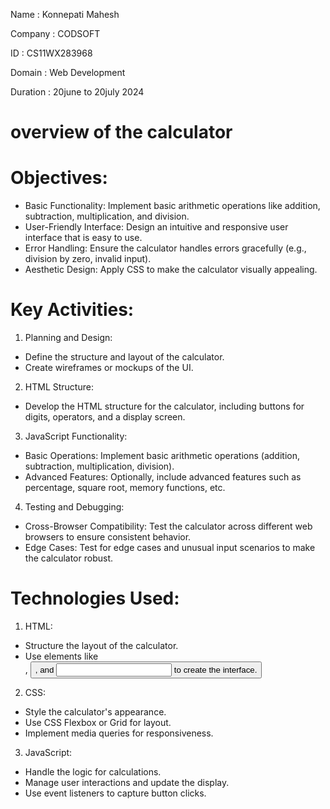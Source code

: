 Name : Konnepati Mahesh

Company : CODSOFT

ID : CS11WX283968

Domain : Web Development

Duration : 20june to 20july 2024

# overview of the calculator #

# Objectives:
   * Basic Functionality: Implement basic arithmetic operations like addition, subtraction, multiplication, and division.
   * User-Friendly Interface: Design an intuitive and responsive user interface that is easy to use.
   * Error Handling: Ensure the calculator handles errors gracefully (e.g., division by zero, invalid input).
   * Aesthetic Design: Apply CSS to make the calculator visually appealing.

 # Key Activities: #

1. Planning and Design: 

 * Define the structure and layout of the calculator.
 * Create wireframes or mockups of the UI.
2. HTML Structure:

 * Develop the HTML structure for the calculator, including buttons for digits, operators, and a display screen.

3. JavaScript Functionality:

 * Basic Operations: Implement basic arithmetic operations (addition, subtraction, multiplication, division).
 * Advanced Features: Optionally, include advanced features such as percentage, square root, memory functions, etc.

4. Testing and Debugging:

 * Cross-Browser Compatibility: Test the calculator across different web browsers to ensure consistent behavior.
 * Edge Cases: Test for edge cases and unusual input scenarios to make the calculator robust.

    
# Technologies Used:

1. HTML:

 * Structure the layout of the calculator.
 * Use elements like <div>, <button>, and <input> to create the interface.
   
2. CSS:

 * Style the calculator's appearance.
 * Use CSS Flexbox or Grid for layout.
 * Implement media queries for responsiveness.
   
3. JavaScript:

 * Handle the logic for calculations.
 * Manage user interactions and update the display.
 * Use event listeners to capture button clicks.



